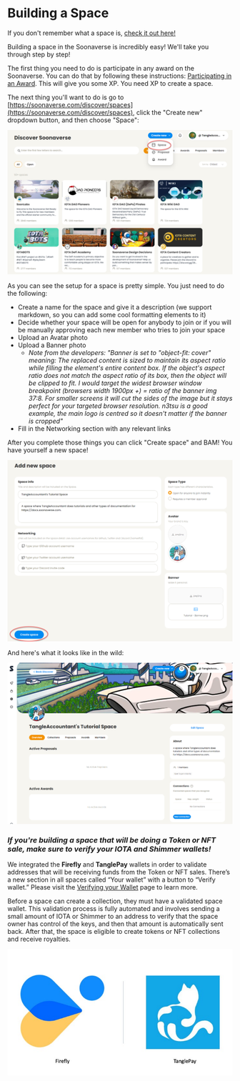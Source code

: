 # Building a Space

If you don't remember what a space is, [check it out here!](../the-basics/basic-terminology/spaces.md)

Building a space in the Soonaverse is incredibly easy! We'll take you through step by step!

The first thing you need to do is participate in any award on the Soonaverse. You can do that by following these instructions: [Participating in an Award](../all-users-getting-started/participating-in-an-award.md). This will give you some XP. You need XP to create a space.

The next thing you'll want to do is go to [https://soonaverse.com/discover/spaces](https://soonaverse.com/discover/spaces), click the "Create new" dropdown button, and then choose "Space":

![](<../.gitbook/assets/image (8) (1).png>)

As you can see the setup for a space is pretty simple. You just need to do the following:

* Create a name for the space and give it a description (we support markdown, so you can add some cool formatting elements to it)
* Decide whether your space will be open for anybody to join or if you will be manually approving each new member who tries to join your space
* Upload an Avatar photo
* Upload a Banner photo
  * _Note from the developers: "Banner is set to "object-fit: cover" meaning: The replaced content is sized to maintain its aspect ratio while filling the element's entire content box. If the object's aspect ratio does not match the aspect ratio of its box, then the object will be clipped to fit. I would target the widest browser window breakpoint (browsers width 1900px +) = ratio of the banner img 37:8. For smaller screens it will cut the sides of the image but it stays perfect for your targeted browser resolution. n3tsu is a good example, the main logo is centred so it doesn't matter if the banner is cropped"_
* Fill in the Networking section with any relevant links

After you complete those things you can click "Create space" and BAM! You have yourself a new space!

![](<../.gitbook/assets/image (23) (1) (1).png>)

And here's what it looks like in the wild:

![](<../.gitbook/assets/image (28) (1) (1) (1) (1).png>)



### _If you're building a space that will be doing a Token or NFT sale, make sure to verify your IOTA and Shimmer wallets!_

We integrated the **Firefly** and **TanglePay** wallets in order to validate addresses that will be receiving funds from the Token or NFT sales. There’s a new section in all spaces called “Your wallet” with a button to “Verify wallet.” Please visit the [Verifying your Wallet](../all-users-getting-started/verifying-your-wallets.md) page to learn more.

Before a space can create a collection, they must have a validated space wallet. This validation process is fully automated and involves sending a small amount of IOTA or Shimmer to an address to verify that the space owner has control of the keys, and then that amount is automatically sent back. After that, the space is eligible to create tokens or NFT collections and receive royalties.

![](<../.gitbook/assets/image (30) (1) (1) (1) (1).png>)
